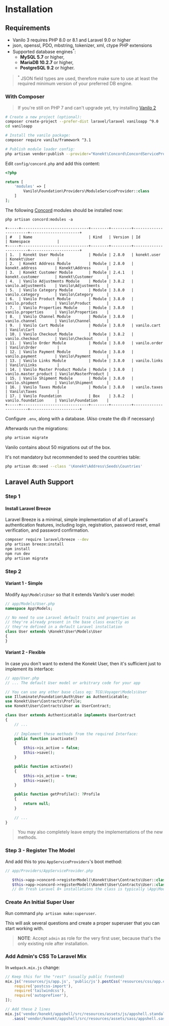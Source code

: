 # Installation

## Requirements

- Vanilo 3 requires PHP 8.0 or 8.1 and Laravel 9.0 or higher
- json, openssl, PDO, mbstring, tokenizer, xml, ctype PHP extensions
- Supported database engines<sup>*</sup>:
    - **MySQL 5.7** or higher,
    - **MariaDB 10.2.7** or higher,
    - **PostgreSQL 9.2** or higher.

> <sup>*</sup> JSON field types are used, therefore make sure to use at least the required minimum
> version of your preferred DB engine.

### With Composer

> If you're still on PHP 7 and can't upgrade yet, try installing [Vanilo 2](/docs/2.x/installation)

```bash
# Create a new project (optional):
composer create-project --prefer-dist laravel/laravel vaniloapp ^9.0
cd vaniloapp

# Install the vanilo package:
composer require vanilo/framework ^3.1

# Publish module loader config:
php artisan vendor:publish --provider="Konekt\Concord\ConcordServiceProvider" --tag=config
```

Edit `config/concord.php` and add this content:

```php
<?php

return [
    'modules' => [
        Vanilo\Foundation\Providers\ModuleServiceProvider::class
    ]
];
```

The following [Concord](concord.md) modules should be installed now:

`php artisan concord:modules -a`

```
+-----+------------------------------+--------+---------+-----------------------+----------------------+
| #   | Name                         | Kind   | Version | Id                    | Namespace            |
+-----+------------------------------+--------+---------+-----------------------+----------------------+
| 1.  | Konekt User Module           | Module | 2.8.0   | konekt.user           | Konekt\User          |
| 2.  | Konekt Address Module        | Module | 2.8.0   | konekt.address        | Konekt\Address       |
| 3.  | Konekt Customer Module       | Module | 2.4.1   | konekt.customer       | Konekt\Customer      |
| 4.  | Vanilo Adjustments Module    | Module | 3.8.2   | vanilo.adjustments    | Vanilo\Adjustments   |
| 5.  | Vanilo Category Module       | Module | 3.8.0   | vanilo.category       | Vanilo\Category      |
| 6.  | Vanilo Product Module        | Module | 3.8.0   | vanilo.product        | Vanilo\Product       |
| 7.  | Vanilo Properties Module     | Module | 3.8.0   | vanilo.properties     | Vanilo\Properties    |
| 8.  | Vanilo Channel Module        | Module | 3.8.0   | vanilo.channel        | Vanilo\Channel       |
| 9.  | Vanilo Cart Module           | Module | 3.8.0   | vanilo.cart           | Vanilo\Cart          |
| 10. | Vanilo Checkout Module       | Module | 3.8.2   | vanilo.checkout       | Vanilo\Checkout      |
| 11. | Vanilo Order Module          | Module | 3.8.0   | vanilo.order          | Vanilo\Order         |
| 12. | Vanilo Payment Module        | Module | 3.8.0   | vanilo.payment        | Vanilo\Payment       |
| 13. | Vanilo Links Module          | Module | 3.8.0   | vanilo.links          | Vanilo\Links         |
| 14. | Vanilo Master Product Module | Module | 3.8.0   | vanilo.master_product | Vanilo\MasterProduct |
| 15. | Vanilo Shipment Module       | Module | 3.8.0   | vanilo.shipment       | Vanilo\Shipment      |
| 16. | Vanilo Taxes Module          | Module | 3.8.0   | vanilo.taxes          | Vanilo\Taxes         |
| 17. | Vanilo Foundation            | Box    | 3.8.2   | vanilo.foundation     | Vanilo\Foundation    |
+-----+------------------------------+--------+---------+-----------------------+----------------------+

```

Configure `.env`, along with a database. (Also create the db if necessary)

Afterwards run the migrations:

```bash
php artisan migrate
```

Vanilo contains about 50 migrations out of the box.

It's not mandatory but recommended to seed the countries table:

```bash
php artisan db:seed --class '\Konekt\Address\Seeds\Countries'
```

## Laravel Auth Support

### Step 1

#### Install Laravel Breeze

Laravel Breeze is a minimal, simple implementation of all of Laravel's authentication features, including login, registration, password reset, email verification, and password confirmation.

```bash
composer require laravel/breeze --dev
php artisan breeze:install
npm install
npm run dev
php artisan migrate
```

### Step 2

#### Variant 1 - Simple

Modify `App\Models\User` so that it extends Vanilo's user model:

```php
// app/Models/User.php
namespace App\Models;

// No need to use Laravel default traits and properties as
// they're already present in the base class exactly as
// they're defined in a default Laravel installation
class User extends \Konekt\User\Models\User
{
}
```

#### Variant 2 - Flexible

In case you don't want to extend the Konekt User, then it's sufficient just to implement its
interface:

```php
// app/User.php
// ... The default User model or arbitrary code for your app

// You can use any other base class eg: TCG\Voyager\Models\User
use Illuminate\Foundation\Auth\User as Authenticatable;
use Konekt\User\Contracts\Profile;
use Konekt\User\Contracts\User as UserContract;

class User extends Authenticatable implements UserContract
{
    // ...
    
    // Implement these methods from the required Interface:
    public function inactivate()
    {
        $this->is_active = false;
        $this->save();
    }

    public function activate()
    {
        $this->is_active = true;
        $this->save();
    }

    public function getProfile(): ?Profile
    {
        return null;
    }
    
    // ...
}
```

> You may also completely leave empty the implementations of the new methods.

### Step 3 - Register The Model

And add this to you `AppServiceProviders`'s boot method:

```php
// app/Providers/AppServiceProvider.php

   $this->app->concord->registerModel(\Konekt\User\Contracts\User::class, \App\Models\User::class);
   $this->app->concord->registerModel(\Konekt\User\Contracts\User::class, \App\User::class);
   // On fresh Laravel 8+ installations the class is typically \App\Models\User
```

### Create An Initial Super User

Run command `php artisan make:superuser`.

This will ask several questions and create a proper superuser that you can start working with.

> **NOTE**: Accept `admin` as role for the very first user, because that's the only existing role after installation.

### Add Admin's CSS To Laravel Mix

In `webpack.mix.js` change:
```js
// Keep this for the "rest" (usually public frontend)
mix.js('resources/js/app.js', 'public/js').postCss('resources/css/app.css', 'public/css', [
    require('postcss-import'),
    require('tailwindcss'),
    require('autoprefixer'),
]);

// Add these 2 lines
mix.js('vendor/konekt/appshell/src/resources/assets/js/appshell.standalone.js', 'public/js/appshell.js')
   .sass('vendor/konekt/appshell/src/resources/assets/sass/appshell.sass', 'public/css')
```
